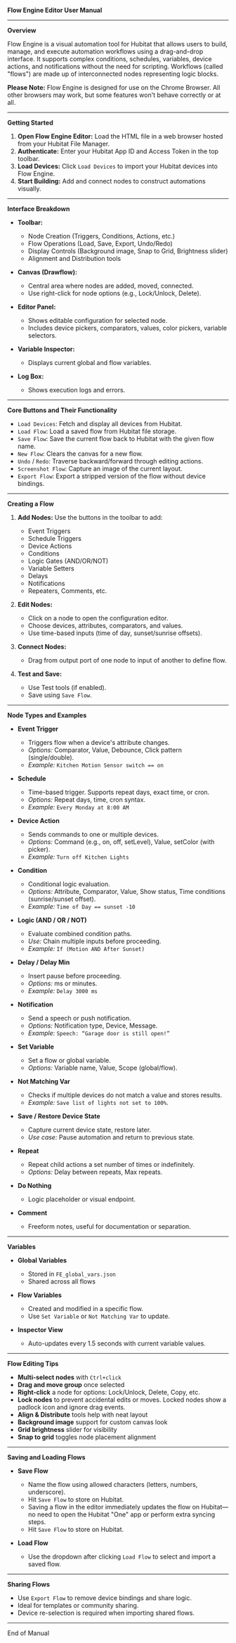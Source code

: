 **Flow Engine Editor User Manual**

---

**Overview**

Flow Engine is a visual automation tool for Hubitat that allows users to build, manage, and execute automation workflows using a drag-and-drop interface. It supports complex conditions, schedules, variables, device actions, and notifications without the need for scripting. Workflows (called "flows") are made up of interconnected nodes representing logic blocks.

**Please Note:** Flow Engine is designed for use on the Chrome Browser. All other browsers may work, but some features won't behave correctly or at all.

---

**Getting Started**

1. **Open Flow Engine Editor:** Load the HTML file in a web browser hosted from your Hubitat File Manager.
2. **Authenticate:** Enter your Hubitat App ID and Access Token in the top toolbar.
3. **Load Devices:** Click `Load Devices` to import your Hubitat devices into Flow Engine.
4. **Start Building:** Add and connect nodes to construct automations visually.

---

**Interface Breakdown**

- **Toolbar:**
  - Node Creation (Triggers, Conditions, Actions, etc.)
  - Flow Operations (Load, Save, Export, Undo/Redo)
  - Display Controls (Background image, Snap to Grid, Brightness slider)
  - Alignment and Distribution tools

- **Canvas (Drawflow):**
  - Central area where nodes are added, moved, connected.
  - Use right-click for node options (e.g., Lock/Unlock, Delete).

- **Editor Panel:**
  - Shows editable configuration for selected node.
  - Includes device pickers, comparators, values, color pickers, variable selectors.

- **Variable Inspector:**
  - Displays current global and flow variables.

- **Log Box:**
  - Shows execution logs and errors.

---

**Core Buttons and Their Functionality**

- `Load Devices`: Fetch and display all devices from Hubitat.
- `Load Flow`: Load a saved flow from Hubitat file storage.
- `Save Flow`: Save the current flow back to Hubitat with the given flow name.
- `New Flow`: Clears the canvas for a new flow.
- `Undo` / `Redo`: Traverse backward/forward through editing actions.
- `Screenshot Flow`: Capture an image of the current layout.
- `Export Flow`: Export a stripped version of the flow without device bindings.

---

**Creating a Flow**

1. **Add Nodes:** Use the buttons in the toolbar to add:
   - Event Triggers
   - Schedule Triggers
   - Device Actions
   - Conditions
   - Logic Gates (AND/OR/NOT)
   - Variable Setters
   - Delays
   - Notifications
   - Repeaters, Comments, etc.

2. **Edit Nodes:**
   - Click on a node to open the configuration editor.
   - Choose devices, attributes, comparators, and values.
   - Use time-based inputs (time of day, sunset/sunrise offsets).

3. **Connect Nodes:**
   - Drag from output port of one node to input of another to define flow.

4. **Test and Save:**
   - Use Test tools (if enabled).
   - Save using `Save Flow`.

---

**Node Types and Examples**

- **Event Trigger**
  - Triggers flow when a device's attribute changes.
  - *Options:* Comparator, Value, Debounce, Click pattern (single/double).
  - *Example:* `Kitchen Motion Sensor switch == on`

- **Schedule**
  - Time-based trigger. Supports repeat days, exact time, or cron.
  - *Options:* Repeat days, time, cron syntax.
  - *Example:* `Every Monday at 8:00 AM`

- **Device Action**
  - Sends commands to one or multiple devices.
  - *Options:* Command (e.g., on, off, setLevel), Value, setColor (with picker).
  - *Example:* `Turn off Kitchen Lights`

- **Condition**
  - Conditional logic evaluation.
  - *Options:* Attribute, Comparator, Value, Show status, Time conditions (sunrise/sunset offset).
  - *Example:* `Time of Day == sunset -10`

- **Logic (AND / OR / NOT)**
  - Evaluate combined condition paths.
  - *Use:* Chain multiple inputs before proceeding.
  - *Example:* `If (Motion AND After Sunset)`

- **Delay / Delay Min**
  - Insert pause before proceeding.
  - *Options:* ms or minutes.
  - *Example:* `Delay 3000 ms`

- **Notification**
  - Send a speech or push notification.
  - *Options:* Notification type, Device, Message.
  - *Example:* `Speech: “Garage door is still open!”`

- **Set Variable**
  - Set a flow or global variable.
  - *Options:* Variable name, Value, Scope (global/flow).

- **Not Matching Var**
  - Checks if multiple devices do not match a value and stores results.
  - *Example:* `Save list of lights not set to 100%`.

- **Save / Restore Device State**
  - Capture current device state, restore later.
  - *Use case:* Pause automation and return to previous state.

- **Repeat**
  - Repeat child actions a set number of times or indefinitely.
  - *Options:* Delay between repeats, Max repeats.

- **Do Nothing**
  - Logic placeholder or visual endpoint.

- **Comment**
  - Freeform notes, useful for documentation or separation.

---

**Variables**

- **Global Variables**
  - Stored in `FE_global_vars.json`
  - Shared across all flows

- **Flow Variables**
  - Created and modified in a specific flow.
  - Use `Set Variable` or `Not Matching Var` to update.

- **Inspector View**
  - Auto-updates every 1.5 seconds with current variable values.

---

**Flow Editing Tips**

- **Multi-select nodes** with `Ctrl+click`
- **Drag and move group** once selected
- **Right-click** a node for options: Lock/Unlock, Delete, Copy, etc.
- **Lock nodes** to prevent accidental edits or moves. Locked nodes show a padlock icon and ignore drag events.
- **Align & Distribute** tools help with neat layout
- **Background image** support for custom canvas look
- **Grid brightness** slider for visibility
- **Snap to grid** toggles node placement alignment

---

**Saving and Loading Flows**

- **Save Flow**
  - Name the flow using allowed characters (letters, numbers, underscore).
  - Hit `Save Flow` to store on Hubitat.
  - Saving a flow in the editor immediately updates the flow on Hubitat—no need to open the Hubitat "One" app or perform extra syncing steps.
  - Hit `Save Flow` to store on Hubitat.

- **Load Flow**
  - Use the dropdown after clicking `Load Flow` to select and import a saved flow.


---

**Sharing Flows**

- Use `Export Flow` to remove device bindings and share logic.
- Ideal for templates or community sharing.
- Device re-selection is required when importing shared flows.

---



End of Manual

